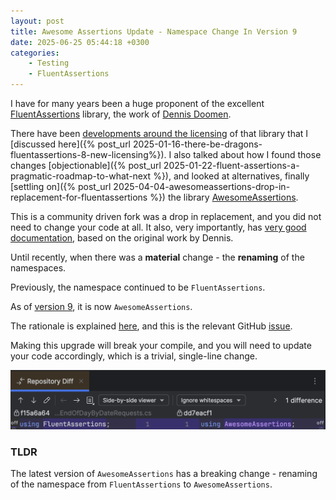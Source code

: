 ```yaml
---
layout: post
title: Awesome Assertions Update - Namespace Change In Version 9
date: 2025-06-25 05:44:18 +0300
categories:
    - Testing
    - FluentAssertions
---
```


I have for many years been a huge proponent of the excellent [FluentAssertions](https://fluentassertions.com/) library, the work of [Dennis Doomen](https://www.dennisdoomen.com/).

There have been [developments around the licensing](https://xceed.com/fluent-assertions-faq/) of that library that I [discussed here]({% post_url 2025-01-16-there-be-dragons-fluentassertions-8-new-licensing%}). I also talked about how I found those changes [objectionable]({% post_url 2025-01-22-fluent-assertions-a-pragmatic-roadmap-to-what-next %}), and looked at alternatives, finally  [settling on]({% post_url 2025-04-04-awesomeassertions-drop-in-replacement-for-fluentassertions %}) the library [AwesomeAssertions](https://www.nuget.org/profiles/AwesomeAssertions).

This is a community driven fork was a drop in replacement, and you did not need to change your code at all. It also, very importantly, has [very good documentation](https://awesomeassertions.org/introduction), based on the original work by Dennis.

Until recently, when there was a **material** change - the **renaming** of the namespaces.

Previously, the namespace continued to be `FluentAssertions`.

As of [version 9](https://github.com/AwesomeAssertions/AwesomeAssertions/releases/tag/9.0.0), it is now `AwesomeAssertions`.

The rationale is explained [here](https://awesomeassertions.org/upgradingtov9), and this is the relevant GitHub [issue](https://github.com/AwesomeAssertions/AwesomeAssertions/issues/120).

Making this upgrade will break your compile, and you will need to update your code accordingly, which is a trivial, single-line change.

![AwesomeAssertionsNamespace](../images/2025/06/AwesomeAssertionsNamespace.png)

### TLDR

The latest version of `AwesomeAssertions` has a breaking change - renaming of the namespace from `FluentAssertions` to `AwesomeAssertions`.
